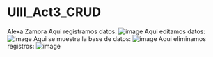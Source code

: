 # UIII_Act3_CRUD
Alexa Zamora
Aqui registramos datos:
![image](https://github.com/AlexaZamoraDominguez/UIII_Act3_CRUD/assets/143548233/39d8a1aa-73ef-4fb0-b837-7e534328698d)
Aqui editamos datos:
![image](https://github.com/AlexaZamoraDominguez/UIII_Act3_CRUD/assets/143548233/246a3910-190b-42da-b9c7-6fa63614a0d6)
Aqui se muestra la base de datos:
![image](https://github.com/AlexaZamoraDominguez/UIII_Act3_CRUD/assets/143548233/eb65bca5-b513-433b-8fa0-19b432bc8b73)
Aqui eliminamos registros:
![image](https://github.com/AlexaZamoraDominguez/UIII_Act3_CRUD/assets/143548233/58c4fda8-7fe2-4ae6-a8a5-0ffad75ee8f0)





